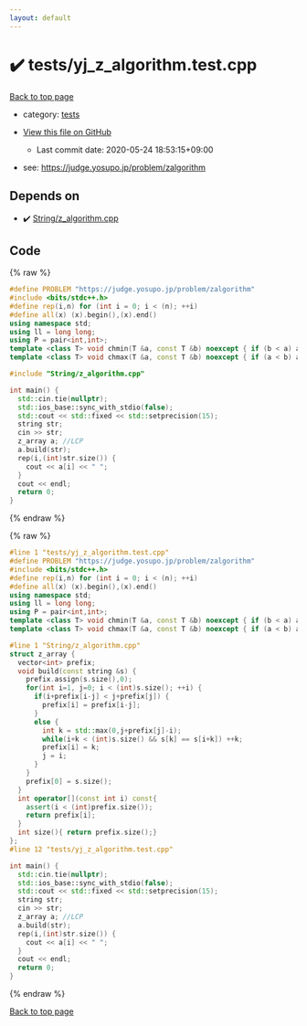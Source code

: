 ```yaml
---
layout: default
---
```


<!-- mathjax config similar to math.stackexchange -->
<script type="text/javascript" async
  src="https://cdnjs.cloudflare.com/ajax/libs/mathjax/2.7.5/MathJax.js?config=TeX-MML-AM_CHTML">
</script>
<script type="text/x-mathjax-config">
  MathJax.Hub.Config({
    TeX: { equationNumbers: { autoNumber: "AMS" }},
    tex2jax: {
      inlineMath: [ ['$','$'] ],
      processEscapes: true
    },
    "HTML-CSS": { matchFontHeight: false },
    displayAlign: "left",
    displayIndent: "2em"
  });
</script>

<script type="text/javascript" src="https://cdnjs.cloudflare.com/ajax/libs/jquery/3.4.1/jquery.min.js"></script>
<script src="https://cdn.jsdelivr.net/npm/jquery-balloon-js@1.1.2/jquery.balloon.min.js" integrity="sha256-ZEYs9VrgAeNuPvs15E39OsyOJaIkXEEt10fzxJ20+2I=" crossorigin="anonymous"></script>
<script type="text/javascript" src="../../assets/js/copy-button.js"></script>
<link rel="stylesheet" href="../../assets/css/copy-button.css" />


# :heavy_check_mark: tests/yj_z_algorithm.test.cpp

<a href="../../index.html">Back to top page</a>

* category: <a href="../../index.html#b61a6d542f9036550ba9c401c80f00ef">tests</a>
* <a href="{{ site.github.repository_url }}/blob/master/tests/yj_z_algorithm.test.cpp">View this file on GitHub</a>
    - Last commit date: 2020-05-24 18:53:15+09:00


* see: <a href="https://judge.yosupo.jp/problem/zalgorithm">https://judge.yosupo.jp/problem/zalgorithm</a>


## Depends on

* :heavy_check_mark: <a href="../../library/String/z_algorithm.cpp.html">String/z_algorithm.cpp</a>


## Code

<a id="unbundled"></a>
{% raw %}
```cpp
#define PROBLEM "https://judge.yosupo.jp/problem/zalgorithm"
#include <bits/stdc++.h>
#define rep(i,n) for (int i = 0; i < (n); ++i)
#define all(x) (x).begin(),(x).end()
using namespace std;
using ll = long long;
using P = pair<int,int>;
template <class T> void chmin(T &a, const T &b) noexcept { if (b < a) a = b; }
template <class T> void chmax(T &a, const T &b) noexcept { if (a < b) a = b; }

#include "String/z_algorithm.cpp"

int main() {
  std::cin.tie(nullptr);
  std::ios_base::sync_with_stdio(false);
  std::cout << std::fixed << std::setprecision(15);
  string str;
  cin >> str;
  z_array a; //LCP
  a.build(str);
  rep(i,(int)str.size()) {
    cout << a[i] << " ";
  }
  cout << endl;
  return 0;
}
```
{% endraw %}

<a id="bundled"></a>
{% raw %}
```cpp
#line 1 "tests/yj_z_algorithm.test.cpp"
#define PROBLEM "https://judge.yosupo.jp/problem/zalgorithm"
#include <bits/stdc++.h>
#define rep(i,n) for (int i = 0; i < (n); ++i)
#define all(x) (x).begin(),(x).end()
using namespace std;
using ll = long long;
using P = pair<int,int>;
template <class T> void chmin(T &a, const T &b) noexcept { if (b < a) a = b; }
template <class T> void chmax(T &a, const T &b) noexcept { if (a < b) a = b; }

#line 1 "String/z_algorithm.cpp"
struct z_array {
  vector<int> prefix;
  void build(const string &s) {
    prefix.assign(s.size(),0);
    for(int i=1, j=0; i < (int)s.size(); ++i) {
      if(i+prefix[i-j] < j+prefix[j]) {
        prefix[i] = prefix[i-j];
      }
      else {
        int k = std::max(0,j+prefix[j]-i);
        while(i+k < (int)s.size() && s[k] == s[i+k]) ++k;
        prefix[i] = k;
        j = i;
      }
    }
    prefix[0] = s.size();
  }
  int operator[](const int i) const{ 
    assert(i < (int)prefix.size());
    return prefix[i];
  }
  int size(){ return prefix.size();}
};
#line 12 "tests/yj_z_algorithm.test.cpp"

int main() {
  std::cin.tie(nullptr);
  std::ios_base::sync_with_stdio(false);
  std::cout << std::fixed << std::setprecision(15);
  string str;
  cin >> str;
  z_array a; //LCP
  a.build(str);
  rep(i,(int)str.size()) {
    cout << a[i] << " ";
  }
  cout << endl;
  return 0;
}

```
{% endraw %}

<a href="../../index.html">Back to top page</a>

